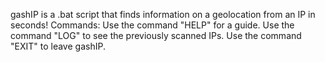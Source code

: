 gashIP is a .bat script that finds information on a geolocation from an IP in seconds!
Commands:
Use the command "HELP" for a guide.
Use the command "LOG" to see the previously scanned IPs.
Use the command "EXIT" to leave gashIP.
